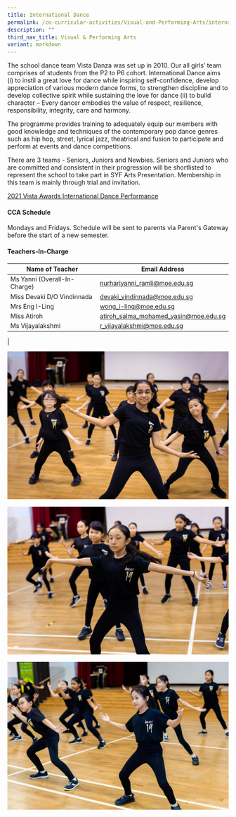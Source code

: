 ```yaml
---
title: International Dance
permalink: /co-curricular-activities/Visual-and-Performing-Arts/international-dance/
description: ""
third_nav_title: Visual & Performing Arts
variant: markdown
---
```

The school dance team Vista Danza was set up in 2010. Our all girls’ team comprises of students from the P2 to P6 cohort. International Dance aims (i) to instil a great love for dance while inspiring self-confidence, develop appreciation of various modern dance forms, to strengthen discipline and to develop collective spirit while sustaining the love for dance (ii) to build character – Every dancer embodies the value of respect, resilience, responsibility, integrity, care and harmony.

The programme provides training to adequately equip our members with good knowledge and techniques of the contemporary pop dance genres such as hip hop, street, lyrical jazz, theatrical and fusion to participate and perform at events and dance competitions.

There are 3 teams - Seniors, Juniors and Newbies. Seniors and Juniors who are committed and consistent in their progression will be shortlisted to represent the school to take part in SYF Arts Presentation. Membership in this team is mainly through trial and invitation.

[2021 Vista Awards International Dance Performance](https://drive.google.com/file/d/1KSwPw9jufsLKv_504V-N2gJ8-fAHQZ1c/view?usp=sharing)

#### CCA Schedule
Mondays and Fridays. Schedule will be sent to parents via Parent's Gateway before the start of a new semester.

#### Teachers-In-Charge

| Name of Teacher | Email Address |
|----|----|
| Ms Yanni  (Overall-In-Charge)  | [nurhariyanni_ramli@moe.edu.sg](mailto:nurhariyanni_ramli@moe.edu.sg) |
| Miss Devaki D/O Vindinnada  | [devaki_vindinnada@moe.edu.sg](mailto:devaki_vindinnada@moe.edu.sg)  |
| Mrs Eng I-Ling   | [wong_i-ling@moe.edu.sg](mailto:wong_i-ling@moe.edu.sg)  |
|Miss Atiroh  | [atiroh_salma_mohamed_yasin@moe.edu.sg](mailto:atiroh_salma_mohamed_yasin@moe.edu.sg)  |
|Ms Vijayalakshmi | [r_vijayalakshmi@moe.edu.sg](mailto:r_vijayalakshmi@moe.edu.sg)  |
|



![](/images/CCA/VAPA/id1.jpg)

![](/images/CCA/VAPA/id2.jpg)

![](/images/CCA/VAPA/id3.jpg)